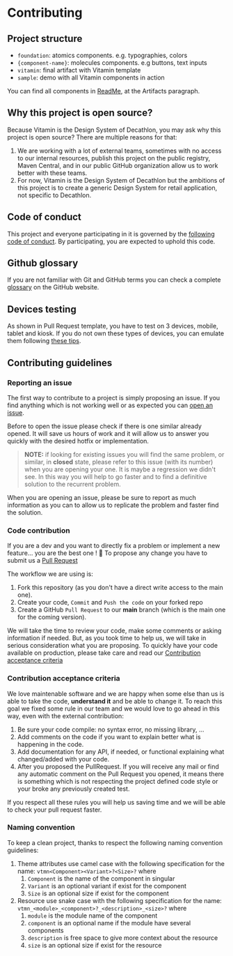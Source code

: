 # Contributing

## Project structure

- `foundation`: atomics components. e.g. typographies, colors
- `{component-name}`: molecules components. e.g buttons, text inputs
- `vitamin`: final artifact with Vitamin template
- `sample`: demo with all Vitamin components in action

You can find all components in [ReadMe](README.md), at the Artifacts paragraph.

## Why this project is open source?

Because Vitamin is the Design System of Decathlon, you may ask why this project is open source?
There are multiple reasons for that:

1. We are working with a lot of external teams, sometimes with no access to our internal resources,
publish this project on the public registry, Maven Central, and in our public GitHub organization
allow us to work better with these teams.
2. For now, Vitamin is the Design System of Decathlon but the ambitions of this project is to
create a generic Design System for retail application, not specific to Decathlon.

## Code of conduct

This project and everyone participating in it is governed by the [following code of conduct](CODE_OF_CONDUCT.md). By participating, you are expected to uphold this code.

## Github glossary

If you are not familiar with Git and GitHub terms you can check a complete [glossary](https://help.github.com/articles/github-glossary/) on the GitHub website.

## Devices testing

As shown in Pull Request template, you have to test on 3 devices, mobile, tablet and kiosk.
If you do not own these types of devices, you can emulate them following [these tips](EMULATORS.md).

## Contributing guidelines

### Reporting an issue

The first way to contribute to a project is simply proposing an issue. If you find anything which is not working well or as expected you can [open an issue](https://github.com/Decathlon/vitamin-android/issues/new/choose).

Before to open the issue please check if there is one similar already opened. It will save us hours of work and it will allow us to answer you quickly with the desired hotfix or implementation.

> **NOTE:** if looking for existing issues you will find the same problem, or similar, in **closed** state, please refer to this issue (with its number) when you are opening your one. It is maybe a regression we didn't see. In this way you will help to go faster and to find a definitive solution to the recurrent problem.

When you are opening an issue, please be sure to report as much information as you can to allow us to replicate the problem and faster find the solution.

### Code contribution

If you are a dev and you want to directly fix a problem or implement a new feature... you are the best one ! :clap:
To propose any change you have to submit us a [Pull Request](https://help.github.com/articles/about-pull-requests/)

The workflow we are using is:

1. Fork this repository (as you don't have a direct write access to the main one).
2. Create your code, `Commit` and `Push the code` on your forked repo
3. Create a GitHub `Pull Request` to our **main** branch (which is the main one for the coming version).

We will take the time to review your code, make some comments or asking information if needed. But, as you took time to help us, we will take in serious consideration what you are proposing.
To quickly have your code available on production, please take care and read our [Contribution acceptance criteria](#contribution-acceptance-criteria)

### Contribution acceptance criteria

We love maintenable software and we are happy when some else than us is able to take the code, **understand it** and be able to change it.
To reach this goal we fixed some rule in our team and we would love to go ahead in this way, even with the external contribution:

1. Be sure your code compile: no syntax error, no missing library, ...
2. Add comments on the code if you want to explain better what is happening in the code.
3. Add documentation for any API, if needed, or functional explaining what changed/added with your code.
4. After you proposed the PullRequest. If you will receive any mail or find any automatic comment on the Pull Request you opened, it means there is something which is not respecting the project defined code style or your broke any previously created test.

If you respect all these rules you will help us saving time and we will be able to check your pull request faster.

### Naming convention

To keep a clean project, thanks to respect the following naming convention guidelines:

1. Theme attributes use camel case with the following specification for the name: `vtmn<Component><Variant>?<Size>?` where 
   1. `Component` is the name of the component in singular
   2. `Variant` is an optional variant if exist for the component
   3. `Size` is an optional size if exist for the component
2. Resource use snake case with the following specification for the name: `vtmn_<module>_<component>?_<description>_<size>?` where
   1. `module` is the module name of the component
   2. `component` is an optional name if the module have several components
   3. `description` is free space to give more context about the resource
   4. `size` is an optional size if exist for the resource
